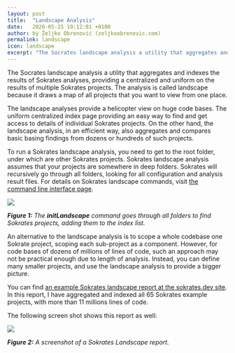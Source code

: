 ```yaml
---
layout: post
title:  "Landscape Analysis"
date:   2020-05-25 19:12:01 +0100
author: by Željko Obrenović (zeljkoobrenovic.com)
permalink: landscape
icon: landscape
excerpt: "The Socrates landscape analysis a utility that aggregates and indexes the results of Sokrates analyses,  providing a centralized and uniform on the results of multiple Sokrates projects."
---
```


The Socrates landscape analysis a utility that aggregates and indexes the results of Sokrates analyses,  providing a centralized and uniform on the results of multiple Sokrates projects. The analysis is called landscape because it draws a map of all projects that you want to view from one place.

The landscape analyses provide a helicopter view on huge code bases. The uniform centralized index page providing an easy way to find and get access to details of individual Sokrates projects. On the other hand, the landscape analysis, in an efficient way, also aggregates and compares basic basing findings from dozens or hundreds of such projects.

To run a Sokrates landscape analysis, you need to get to the root folder, under which are other Sokrates projects. Sokrates landscape analysis assumes that your projects are somewhere in deep folders. Sokrates will recursively go through all folders, looking for all configuration and analysis result files. For details on Sokrates landscape commands, visit [the command line interface page](cli/).

![](assets/images/sokrates/cmd-init-landscape.png)

***Figure 1:** The **initLandscape** command goes through all folders to find Sokrates projects, adding them to the index list.*

An alternative to the landscape analysis is to scope a whole codebase one Sokrate project, scoping each sub-project as a component. However, for code bases of dozens of millions of lines of code, such an approach may not be practical enough due to length of analysis. Instead, you can define many smaller projects, and use the landscape analysis to provide a bigger picture.

You can find [an example Sokrates landscape report at the sokrates.dev site](https://d3axxy9bcycpv7.cloudfront.net/_sokrates_landscape/index.html). In this report, I have aggregated and indexed all 65 Sokrates example projects, with more than 11 millions lines of code.

The following screen shot shows this report as well:

![](assets/images/sokrates/reports-landscape.png)

***Figure 2:** A screenshot of a Sokrates Landscape report.*

